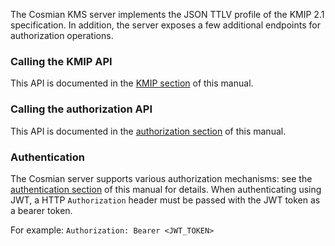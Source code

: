 The Cosmian KMS server implements the JSON TTLV profile of the KMIP 2.1 specification.
In addition, the server exposes a few additional endpoints for authorization operations.

### Calling the KMIP API

This API is documented in the [KMIP section](./kmip_2_1/json_ttlv_api.md) of this manual.

### Calling the authorization API

This API is documented in the [authorization section](./authorization.md) of this manual.

### Authentication

The Cosmian server supports various authorization mechanisms: see the [authentication section](./authentication.md)
of this manual for details. When authenticating using JWT, a HTTP `Authorization` header must be passed with the JWT token
as a bearer token.

For example: `Authorization: Bearer <JWT_TOKEN>`
